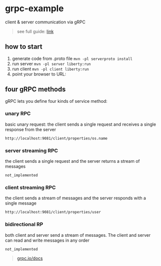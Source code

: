# grpc-example
client &amp; server communication via gRPC
>see full guide: [link](https://openliberty.io/guides/grpc-intro.html)

## how to start
1. generate code from .proto file
`mvn -pl serverproto install`
2. run server
`mvn -pl server liberty:run`
3. run client
`mvn -pl client liberty:run`
4. point your browser to URL:

## four gRPC methods
gRPC lets you define four kinds of service method:

### unary RPC
basic unary request: the client sends a single request and receives a single response from the server

`http://localhost:9081/client/properties/os.name`

### server streaming RPC
the client sends a single request and the server returns a stream of messages

`not_implemented`

### client streaming RPC
the client sends a stream of messages and the server responds with a single message

`http://localhost:9081/client/properties/user`

### bidirectional RP
both client and server send a stream of messages. The client and server can read and write messages in any order

`not_implemented`

>[grpc.io/docs](https://grpc.io/docs/what-is-grpc/core-concepts/)
